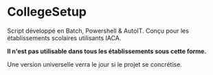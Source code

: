 # CollegeSetup

Script développé en Batch, Powershell & AutoIT. Conçu pour les établissements scolaires utilisants IACA.

**Il n'est pas utilisable dans tous les établissements sous cette forme.**

Une version universelle verra le jour si le projet se concrétise. 
